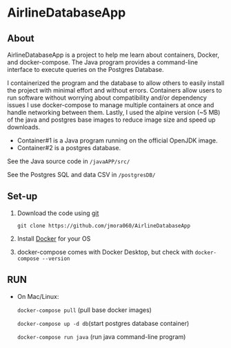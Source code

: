 # AirlineDatabaseApp

## About

AirlineDatabaseApp is a project to help me learn about containers, Docker, and docker-compose. The Java program provides a command-line interface to execute queries on the Postgres Database.

I containerized the program and the database to allow others to easily install the project with minimal effort and without errors. Containers allow users to run software without worrying about compatibility and/or dependency issues  I use docker-compose to manage multiple containers at once and handle networking between them. Lastly, I used the alpine version (~5 MB) of the java and postgres base images to reduce image size and speed up downloads. 

  * Container#1 is a Java program running on the official OpenJDK image. 
  * Container#2 is a postgres database. 

See the Java source code in `/javaAPP/src/`

See the Postgres SQL and data CSV in `/postgresDB/`

## Set-up

1. Download the code using [git](https://git-scm.com/downloads)

    `git clone https://github.com/jmora060/AirlineDatabaseApp`

2. Install [Docker](https://docs.docker.com/v17.09/engine/installation/) for your OS
3. docker-compose comes with Docker Desktop, but check with `docker-compose --version`


## RUN
  * On Mac/Linux:
  
      `docker-compose pull` (pull base docker images)
  
      `docker-compose up -d db`(start postgres database container)
  
      `docker-compose run java` (run java command-line program)
